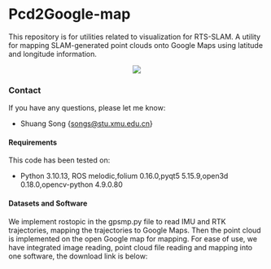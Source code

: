 # Pcd2Google-map
This repository is for utilities related to visualization for RTS-SLAM.
A utility for mapping SLAM-generated point clouds onto Google Maps using latitude and longitude information.

<div align="center">
<image src="assets/map.png" />
</div>
  
### Contact
If you have any questions, please let me know: 
- Shuang Song {songs@stu.xmu.edu.cn}

#### Requirements
This code has been tested on:
- Python 3.10.13, ROS melodic,folium 0.16.0,pyqt5 5.15.9,open3d 0.18.0,opencv-python  4.9.0.80

#### Datasets and Software
We implement rostopic in the gpsmp.py file to read IMU and RTK trajectories, mapping the trajectories to Google Maps. Then the point cloud is implemented on the open Google map for mapping.
For ease of use, we have integrated image reading, point cloud file reading and mapping into one software, the download link is below: 
